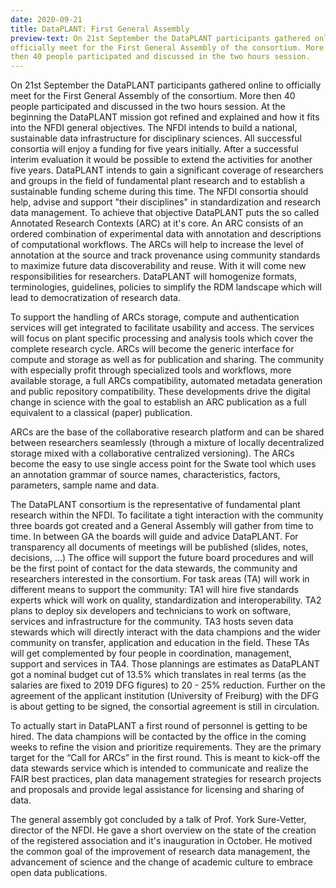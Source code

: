 ```yaml
---
date: 2020-09-21
title: DataPLANT: First General Assembly
preview-text: On 21st September the DataPLANT participants gathered online to
officially meet for the First General Assembly of the consortium. More
then 40 people participated and discussed in the two hours session.
---
```


On 21st September the DataPLANT participants gathered online to
officially meet for the First General Assembly of the consortium. More
then 40 people participated and discussed in the two hours session. At
the beginning the DataPLANT mission got refined and explained and how it
fits into the NFDI general objectives. The NFDI intends to build a
national, sustainable data infrastructure for disciplinary sciences. All
successful consortia will enjoy a funding for five years initially.
After a successful interim evaluation it would be possible to extend the
activities for another five years. DataPLANT intends to gain a
significant coverage of researchers and groups in the field of
fundamental plant research and to establish a sustainable funding scheme
during this time. The NFDI consortia should help, advise and support
"their disciplines" in standardization and research data management. To
achieve that objective DataPLANT puts the so called Annotated Research
Contexts (ARC) at it's core. An ARC consists of an ordered combination
of experimental data with annotation and descriptions of computational
workflows. The ARCs will help to increase the level of annotation at the
source and track provenance using community standards to maximize
future data discoverability and reuse. With it will come new
responsibilities for researchers. DataPLANT will homogenize formats,
terminologies, guidelines, policies to simplify the RDM landscape which
will lead to democratization of research data.

To support the handling of ARCs storage, compute and authentication
services will get integrated to facilitate usability and access. The
services will focus on plant specific processing and analysis tools
which cover the complete research cycle. ARCs will become the generic
interface for compute and storage as well as for publication and
sharing. The community with especially profit through specialized tools
and workflows, more available storage, a full ARCs compatibility,
automated metadata generation and public repository compatibility.
These developments drive the digital change in science with the goal to
establish an ARC publication as a full equivalent to a classical (paper)
publication.

ARCs are the base of the collaborative research platform and can be
shared between researchers seamlessly (through a mixture of locally
decentralized storage mixed with a collaborative centralized
versioning). The ARCs become the easy to use single access point for the
Swate tool which uses an annotation grammar of source names,
characteristics, factors, parameters, sample name and data.

The DataPLANT consortium is the representative of fundamental plant
research within the NFDI. To facilitate a tight interaction with the
community three boards got created and a General Assembly will gather
from time to time. In between GA the boards will guide and advice
DataPLANT. For transparency all documents of meetings will be published
(slides, notes, decisions, …) The office will support the future board
procedures and will be the first point of contact for the data stewards,
the community and researchers interested in the consortium. For task
areas (TA) will work in different means to support the community: TA1
will hire five standards experts whick will work on quality,
standardization and interoperability. TA2 plans to deploy six developers
and technicians to work on software, services and infrastructure for the
community. TA3 hosts seven data stewards which will directly interact
with the data champions and the wider community on transfer, application
and education in the field. These TAs will get complemented by four
people in coordination, management, support and services in TA4. Those
plannings are estimates as DataPLANT got a nominal budget cut of 13.5%
which translates in real terms (as the salaries are fixed to 2019 DFG
figures) to 20 - 25% reduction. Further on the agreement of the
applicant institution (University of Freiburg) with the DFG is about
getting to be signed, the consortial agreement is still in circulation.

To actually start in DataPLANT a first round of personnel is getting to
be hired. The data champions will be contacted by the office in the
coming weeks to refine the vision and prioritize requirements. They are
the primary target for the “Call for ARCs” in the first round. This is
meant to kick-off the data stewards service which is intended to
communicate and realize the FAIR best practices, plan data management
strategies for research projects and proposals and provide legal
assistance for licensing and sharing of data.

The general assembly got concluded by a talk of Prof. York Sure-Vetter,
director of the NFDI. He gave a short overview on the state of the
creation of the registered association and it's inauguration in October.
He motived the common goal of the improvement of research data
management, the advancement of science and the change of academic
culture to embrace open data publications.

